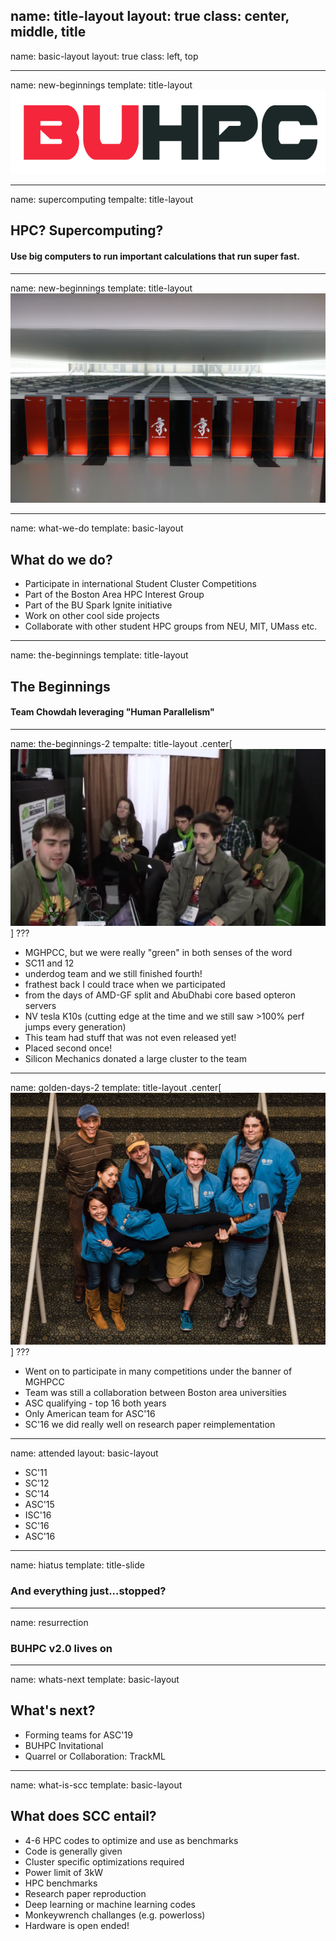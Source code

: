name: title-layout
layout: true
class: center, middle, title
---
name: basic-layout
layout: true
class: left, top

---
name: new-beginnings
template: title-layout
![buhpc-logo](./img/buhpc-logo.png)

---
name: supercomputing
tempalte: title-layout
## HPC? Supercomputing?
#### Use big computers to run important calculations that run super fast.

---
name: new-beginnings
template: title-layout
![kcomuputer](./img/kcomputer.jpg)

---
name: what-we-do
template: basic-layout
## What do we do?
- Participate in international Student Cluster Competitions
- Part of the Boston Area HPC Interest Group
- Part of the BU Spark Ignite initiative
- Work on other cool side projects
- Collaborate with other student HPC groups from NEU, MIT, UMass etc.

---
name: the-beginnings
template: title-layout
## The Beginnings
#### Team Chowdah leveraging "Human Parallelism"

---
name: the-beginnings-2
tempalte: title-layout
.center[![team-old](./img/team-old.png)]
???
- MGHPCC, but we were really "green" in both senses of the word
- SC11 and 12
- underdog team and we still finished fourth!
- frathest back I could trace when we participated
- from the days of AMD-GF split and AbuDhabi core based opteron servers
- NV tesla K10s (cutting edge at the time and we still saw >100% perf jumps every generation)
- This team had stuff that was not even released yet!
- Placed second once!
- Silicon Mechanics donated a large cluster to the team

---
name: golden-days-2
template: title-layout
.center[![team-previous](./img/team-previous.jpg)]
???
- Went on to participate in many competitions under the banner of MGHPCC
- Team was still a collaboration between Boston area universities
- ASC qualifying - top 16 both years
- Only American team for ASC'16
- SC'16 we did really well on research paper reimplementation

---
name: attended
layout: basic-layout
- SC'11
- SC'12
- SC'14
- ASC'15
- ISC'16
- SC'16
- ASC'16

---
name: hiatus
template: title-slide
### And everything just...stopped?

---
name: resurrection
### BUHPC v2.0 lives on

---
name: whats-next
template: basic-layout
## What's next?
- Forming teams for ASC'19
- BUHPC Invitational
- Quarrel or Collaboration: TrackML

---
name: what-is-scc
template: basic-layout
## What does SCC entail?
- 4-6 HPC codes to optimize and use as benchmarks
- Code is generally given
- Cluster specific optimizations required
- Power limit of 3kW
- HPC benchmarks
- Research paper reproduction
- Deep learning or machine learning codes
- Monkeywrench challanges (e.g. powerloss)
- Hardware is open ended!
